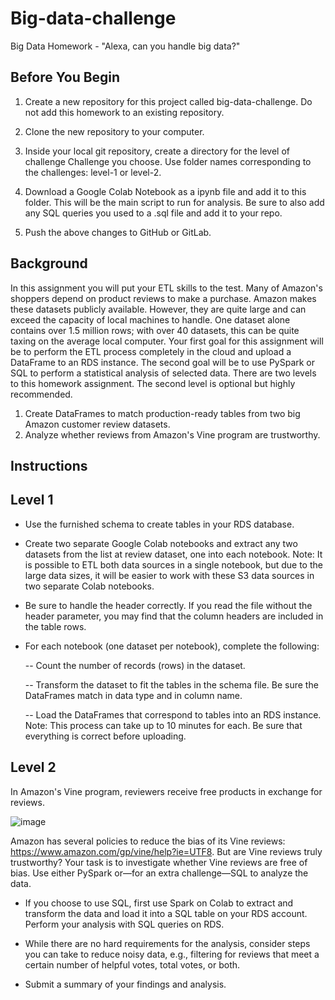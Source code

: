 # Big-data-challenge


Big Data Homework - "Alexa, can you handle big data?"

## Before You Begin


1. Create a new repository for this project called big-data-challenge. Do not add this homework to an existing repository.


2. Clone the new repository to your computer.


3. Inside your local git repository, create a directory for the level of challenge Challenge you choose. Use folder names corresponding to the challenges: level-1 or  level-2.


4. Download a Google Colab Notebook as a ipynb file and add it to this folder. This will be the main script to run for analysis. Be sure to also add any SQL queries you used to a .sql file and add it to your repo.


5. Push the above changes to GitHub or GitLab.



## Background
In this assignment you will put your ETL skills to the test. Many of Amazon's shoppers depend on product reviews to make a purchase. Amazon makes these datasets publicly available. However, they are quite large and can exceed the capacity of local machines to handle. One dataset alone contains over 1.5 million rows; with over 40 datasets, this can be quite taxing on the average local computer. Your first goal for this assignment will be to perform the ETL process completely in the cloud and upload a DataFrame to an RDS instance. The second goal will be to use PySpark or SQL to perform a statistical analysis of selected data.
There are two levels to this homework assignment. The second level is optional but highly recommended.

1. Create DataFrames to match production-ready tables from two big Amazon customer review datasets.
2. Analyze whether reviews from Amazon's Vine program are trustworthy.



## Instructions

## Level 1


- Use the furnished schema to create tables in your RDS database.

- Create two separate Google Colab notebooks and extract any two datasets from the list at review dataset, one into each notebook.
Note: It is possible to ETL both data sources in a single notebook, but due to the large data sizes, it will be easier to work with these S3 data sources in two separate Colab notebooks.


- Be sure to handle the header correctly. If you read the file without the header parameter, you may find that the column headers are included in the table rows.

- For each notebook (one dataset per notebook), complete the following:

   -- Count the number of records (rows) in the dataset.

   -- Transform the dataset to fit the tables in the schema file. Be sure the DataFrames match in data type and in column name.

   -- Load the DataFrames that correspond to tables into an RDS instance. Note: This process can take up to 10 minutes for each. Be sure that everything is correct before uploading.





## Level 2
In Amazon's Vine program, reviewers receive free products in exchange for reviews.

![image](https://user-images.githubusercontent.com/83431185/145303906-889754c8-1431-4fe4-830d-bb53225e36af.png)


Amazon has several policies to reduce the bias of its Vine reviews: https://www.amazon.com/gp/vine/help?ie=UTF8.
But are Vine reviews truly trustworthy? Your task is to investigate whether Vine reviews are free of bias. Use either PySpark or—for an extra challenge—SQL to analyze the data.

- If you choose to use SQL, first use Spark on Colab to extract and transform the data and load it into a SQL table on your RDS account. Perform your analysis with SQL queries on RDS.

- While there are no hard requirements for the analysis, consider steps you can take to reduce noisy data, e.g., filtering for reviews that meet a certain number of helpful votes, total votes, or both.

- Submit a summary of your findings and analysis.


